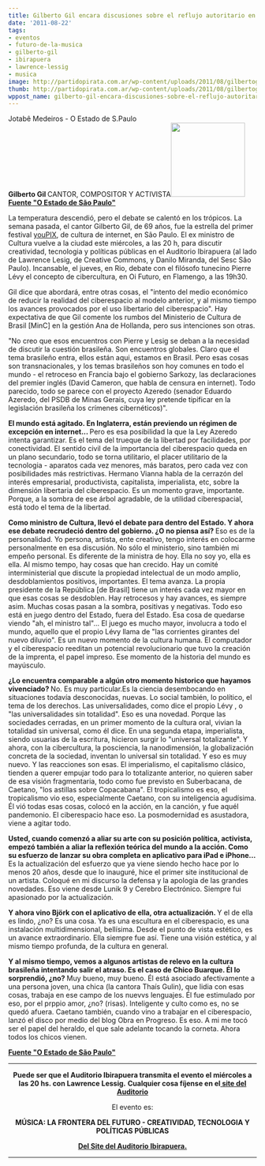 ```yaml
---
title: Gilberto Gil encara discusiones sobre el reflujo autoritario en internet
date: '2011-08-22'
tags:
- eventos
- futuro-de-la-musica
- gilberto-gil
- ibirapuera
- lawrence-lessig
- musica
image: http://partidopirata.com.ar/wp-content/uploads/2011/08/gilbertogil.jpg
thumb: http://partidopirata.com.ar/wp-content/uploads/2011/08/gilbertogil.jpg
wppost_name: gilberto-gil-encara-discusiones-sobre-el-reflujo-autoritario-en-internet
---
```


<div>Jotabê Medeiros - O Estado de S.Paulo</div>
<strong>Gilberto Gil
</strong>CANTOR, COMPOSITOR Y ACTIVISTA<a href="http://partidopirata.com.ar/wp-content/uploads/2011/08/gilbertogil.jpg"><img class="aligncenter size-thumbnail wp-image-1654" title="gilbertogil" src="http://partidopirata.com.ar/wp-content/uploads/2011/08/gilbertogil-150x150.jpg" alt="" width="150" height="150" /></a>
<strong><a href="http://www.estadao.com.br/noticias/impresso,gilberto-gil-encara-discussoes-sobre-refluxo-autoritario-na-internet,761786,0.htm" target="_blank">Fuente "O Estado de São Paulo"</a></strong>

La temperatura descendió, pero el debate se calentó en los trópicos. La semana pasada, el cantor Gilberto Gil, de 69 años, fue la estrella del primer festival <a href="http://youpix.com.br/festival/" target="_blank">youPIX</a>, de cultura de internet, en São Paulo. El ex ministro de Cultura vuelve a la ciudad este miércoles, a las 20 h, para discutir creatividad, tecnologia y políticas públicas en el Auditorio Ibirapuera (al lado de Lawrence Lesig, de Creative Commons, y Danilo Miranda, del Sesc São Paulo). Incansable, el jueves, en Rio, debate con el filósofo tunecino Pierre Lévy el concepto de cibercultura, en Oi Futuro, en Flamengo, a las 19h30.

Gil dice que abordará, entre otras cosas, el "intento del medio económico de reducir la realidad del ciberespacio al modelo anterior, y al mismo tiempo los avances provocados por el uso libertario del ciberespacio". Hay expectativa de que Gil comente los rumbos del Ministerio de Cultura de Brasil [MinC] en la gestión Ana de Hollanda, pero sus intenciones son otras.

"No creo que esos encuentros con Pierre y Lesig se deban a la necesidad de discutir la cuestión brasileña. Son encuentros globales. Claro que el tema brasileño entra, ellos están aqui, estamos en Brasil. Pero esas cosas son transnacionales, y los temas brasileños son hoy comunes en todo el mundo - el retroceso en Francia bajo el gobierno Sarkozy, las declaraciones del premier inglés (David Cameron, que habla de censura en internet). Todo parecido, todo se parece con el proyecto Azeredo (senador Eduardo Azeredo, del PSDB de Minas Gerais, cuya ley pretende tipificar en la legislación brasileña los crímenes cibernéticos)".

<strong>El mundo está agitado. En Inglaterra, están previendo un régimen de excepción en internet...
</strong>
Pero es esa posibilidad la que la Ley Azeredo intenta garantizar. Es el tema del trueque de la libertad por facilidades, por conectividad. El sentido civil de la importancia del ciberespacio queda en un plano secundario, todo se torna utilitario, el placer utilitario de la tecnologia - aparatos cada vez menores, más baratos, pero cada vez con posibilidades más restrictivas. Hermano Vianna habla de la cerrazón del interés empresarial, productivista, capitalista, imperialista, etc, sobre la dimensión libertaria del ciberespacio. Es un momento grave, importante. Porque, a la sombra de ese árbol agradable, de la utilidad ciberespacial, está todo el tema de la libertad.

<strong>Como ministro de Cultura, llevó el debate para dentro del Estado. Y ahora ese debate recrudeció dentro del gobierno. ¿O no piensa así?
</strong>
Eso es de la personalidad. Yo persona, artista, ente creativo, tengo interés en colocarme personalmente en esa discusión. No sólo el ministerio, sino también mi empeño personal. Es diferente de la ministra de hoy. Ella no soy yo, ella es ella. Al mismo tempo, hay cosas que han crecido. Hay un comité interministerial que discute la propiedad intelectual de un modo amplio, desdoblamientos positivos, importantes. El tema avanza. La propia presidente de la República [de Brasil] tiene un interés cada vez mayor en que esas cosas se desdoblen. Hay retrocesos y hay avances, es siempre asim. Muchas cosas pasan a la sombra, positivas y negativas. Todo eso está en juego dentro del Estado, fuera del Estado. Esa cosa de quedarse viendo "ah, el ministro tal"... El juego es mucho mayor, involucra a todo el mundo, aquello que el propio Lévy llama de "las corrientes girantes del nuevo diluvio". Es un nuevo momento de la cultura humana. El computador y el ciberespacio reeditan un potencial revolucionario que tuvo la creación de la imprenta, el papel impreso. Ese momento de la historia del mundo es mayúsculo.

<strong>¿Lo encuentra comparable a algún otro momento historico que hayamos vivenciado?
</strong>
No. Es muy particular.Es la ciencia desembocando en situaciones todavía desconocidas, nuevas. Lo social también, lo político, el tema de los derechos. Las universalidades, como dice el propio Lévy , o "las universalidades sin totalidad". Eso es una novedad. Porque las sociedades cerradas, en un primer momento de la cultura oral, vivian la totalidad sin universal, como él dice. En una segunda etapa, imperialista, siendo usuarias de la escritura, hicieron surgir lo "universal totalizante". Y ahora, con la cibercultura, la posciencia, la nanodimensión, la globalización concreta de la sociedad, inventan lo universal sin totalidad. Y eso es muy nuevo. Y las reacciones son esas. El imperialismo, el capitalismo clásico, tienden a querer empujar todo para lo totalizante anterior, no quieren saber de esa visión fragmentaria, todo como fue previsto en Suberbacana, de Caetano, "los astillas sobre Copacabana". El tropicalismo es eso, el tropicalismo vio eso, especialmente Caetano, con su inteligencia agudísima. Él vió todas esas cosas, colocó en la acción, en la canción, y fue aquél pandemonio. El ciberespacio hace eso. La posmodernidad es asustadora, viene a agitar todo.

<strong>Usted, cuando comenzó a aliar su arte con su posición política, activista, empezó también a aliar la reflexión teórica del mundo a la acción. Como su esfuerzo de lanzar su obra completa en aplicativo para iPad e iPhone...
</strong>
Es la actualización del esfuerzo que ya viene siendo hecho hace por lo menos 20 años, desde que lo inauguré, hice el primer site institucional de un artista. Coloqué en mi discurso la defensa y la apologia de las grandes novedades. Eso viene desde Lunik 9 y Cerebro Electrónico. Siempre fui apasionado por la actualización.

<strong>Y ahora vino Björk con el aplicativo de ella, otra actualización.
</strong>
Y el de ella es lindo, ¿no? Es una cosa. Ya es una escultura en el ciberespacio, es una instalación multidimensional, bellísima. Desde el punto de vista estético, es un avance extraordinario. Ella siempre fue así. Tiene una visión estética, y al mismo tiempo profunda, de la cultura en general.

<strong>Y al mismo tiempo, vemos a algunos artistas de relevo en la cultura brasileña intentando salir el atraso. Es el caso de Chico Buarque. Él lo sorprendió, ¿no?
</strong>
Muy bueno, muy bueno. Él está asociado afectivamente a una persona joven, una chica (la cantora Thaís Gulin), que lidia con esas cosas, trabaja en ese campo de los nuevvs lenguajes. Él fue estimulado por eso, por el prppio amor, ¿no? (risas). Inteligente y culto como es, no se quedó afuera. Caetano también, cuando vino a trabajar en el ciberespacio, lanzó el disco por medio del blog Obra en Progreso. Es eso. A mi me tocó ser el papel del heraldo, el que sale adelante tocando la corneta. Ahora todos los chicos vienen.

<strong></strong><strong><a href="http://www.estadao.com.br/noticias/impresso,gilberto-gil-encara-discussoes-sobre-refluxo-autoritario-na-internet,761786,0.htm" target="_blank">Fuente "O Estado de São Paulo"</a></strong>

<hr />
<p style="text-align: center;"><strong>Puede ser que el Auditorio Ibirapuera transmita el evento el miércoles a las 20 hs. con Lawrence Lessig.</strong>
<strong> Cualquier cosa fíjense en el<a href="http://www.auditorioibirapuera.com.br/" target="_blank"> site del Auditorio</a></strong></p>
<p style="text-align: center;">El evento es:</p>
<p style="text-align: center;"><strong>MÚSICA: LA FRONTERA DEL FUTURO - CREATIVIDAD, TECNOLOGIA Y POLÍTICAS PÚBLICAS</strong></p>
<p style="text-align: center;"><strong><a href="http://www.auditorioibirapuera.com.br/detalhe_eventos.aspx?id=691" target="_blank">Del Site del Auditorio Ibirapuera.</a></strong></p>


<hr />
